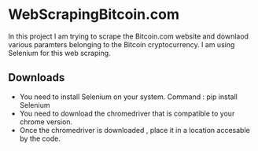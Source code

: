 # WebScrapingBitcoin.com
In this project I am trying to scrape the Bitcoin.com website and downlaod various paramters belonging to the Bitcoin cryptocurrency. I am using Selenium for this web scraping. 

## Downloads 
- You need to install Selenium on your system. Command : pip install Selenium 
- You need to download the chromedriver that is compatible to your chrome version. 
- Once the chromedriver is downloaded , place it in a location accesable by the code. 


